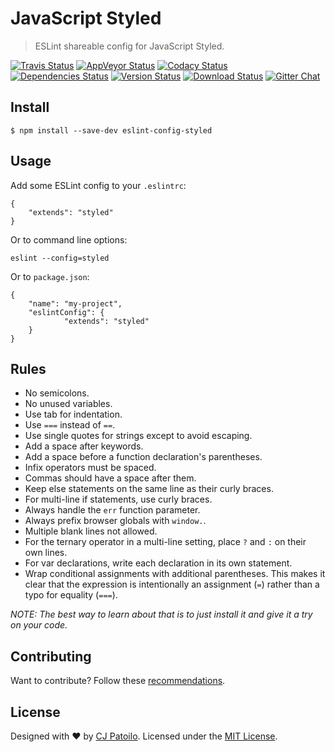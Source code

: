 # JavaScript Styled

> ESLint shareable config for JavaScript Styled.

[![Travis Status](https://travis-ci.org/cjpatoilo/eslint-config-styled.svg?branch=master)](https://travis-ci.org/cjpatoilo/eslint-config-styled?branch=master)
[![AppVeyor Status](https://ci.appveyor.com/api/projects/status/hldpjyx1g99g3748?svg=true)](https://ci.appveyor.com/project/cjpatoilo/eslint-config-styled)
[![Codacy Status](https://img.shields.io/codacy/grade/d8600d0317ef470285aaa93c4438e163/master.svg)](https://www.codacy.com/app/cjpatoilo/eslint-config-styled/dashboard)
[![Dependencies Status](https://david-dm.org/cjpatoilo/eslint-config-styled/status.svg)](https://david-dm.org/cjpatoilo/eslint-config-styled)
[![Version Status](https://badge.fury.io/js/eslint-config-styled.svg)](https://www.npmjs.com/package/eslint-config-styled)
[![Download Status](https://img.shields.io/npm/dt/eslint-config-styled.svg)](https://www.npmjs.com/package/eslint-config-styled)
[![Gitter Chat](https://img.shields.io/badge/gitter-join_the_chat-4cc61e.svg)](https://gitter.im/cjpatoilo/eslint-config-styled)


## Install

```
$ npm install --save-dev eslint-config-styled
```


## Usage

Add some ESLint config to your `.eslintrc`:

```
{
	"extends": "styled"
}
```

Or to command line options:

```
eslint --config=styled
```

Or to `package.json`:

```
{
	"name": "my-project",
	"eslintConfig": {
			"extends": "styled"
	}
}
```


## Rules

- No semicolons.
- No unused variables.
- Use tab for indentation.
- Use `===` instead of `==`.
- Use single quotes for strings except to avoid escaping.
- Add a space after keywords.
- Add a space before a function declaration's parentheses.
- Infix operators must be spaced.
- Commas should have a space after them.
- Keep else statements on the same line as their curly braces.
- For multi-line if statements, use curly braces.
- Always handle the `err` function parameter.
- Always prefix browser globals with `window.`.
- Multiple blank lines not allowed.
- For the ternary operator in a multi-line setting, place `?` and `:` on their own lines.
- For var declarations, write each declaration in its own statement.
- Wrap conditional assignments with additional parentheses. This makes it clear that the expression is intentionally an assignment (`=`) rather than a typo for equality (`===`).

*NOTE: The best way to learn about that is to just install it and give it a try on your code.*


## Contributing

Want to contribute? Follow these [recommendations](https://github.com/cjpatoilo/eslint-config-styled/blob/master/.github/contributing.md).


## License

Designed with ♥ by [CJ Patoilo](https://twitter.com/cjpatoilo). Licensed under the [MIT License](https://cjpatoilo.mit-license.org).

